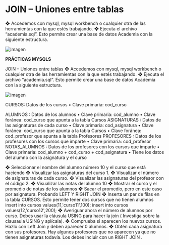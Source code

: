 # JOIN – Uniones entre tablas

❖ Accedemos con mysql, mysql workbench o cualquier otra de las herramientas
con la que estés trabajando.
❖ Ejecuta el archivo “academia.sql”. Esto permite crear una base de datos
Academia con la siguiente estructura.

![imagen](https://github.com/noscriptph/PracticasMySQLComandosYWallet/assets/103396791/0f2b0a00-153d-4bdd-bb74-2f2276a9c966)


**PRÁCTICAS MYSQLS**

JOIN – Uniones entre tablas
❖ Accedemos con mysql, mysql workbench o cualquier otra de las herramientas
con la que estés trabajando.
❖ Ejecuta el archivo “academia.sql”. Esto permite crear una base de datos
Academia con la siguiente estructura.

![imagen](https://github.com/noscriptph/PracticasMySQLComandosYWallet/assets/103396791/ca7f3e2c-d397-46c8-9772-730f88057a2a)


CURSOS: Datos de los cursos
  • Clave primaria: cod_curso
 
ALUMNOS : Datos de los alumnos
  • Clave primaria: cod_alumno
  • Clave foránea: cod_curso que apunta a la tabla Cursos
ASIGNATURAS : Datos de las asignaturas de cada curso
  • Clave primaria: cod_asignatura
  • Clave foránea: cod_curso que apunta a la tabla Cursos
  • Clave foránea: cod_profesor que apunta a la tabla Profesores
PROFESORES : Datos de los profesores con los cursos que imparte
  • Clave primaria: cod_profesor
NOTAS_ALUMNOS : Datos de los profesores con los cursos que imparte
  • Clave primaria: cod_alumno + cod_curso + cod_asignatura
  • Tiene los datos del alumno con la asignatura y el curso

  
❖ Seleccionar el nombre del alumno número 10 y el curso que está haciendo
❖ Visualizar las asignaturas del curso 1.
❖ Visualizar el número de asignaturas de cada curso.
❖ Visualizar las asignaturas del profesor con el código 2.
❖ Visualizar las notas del alumno 10
❖ Mostrar el curso y el promedio de notas de los alumnos
❖ Sacar el promedio, pero en este caso por asignatura.
Probando LEFT Y RIGHT JOIN
❖ Inserta un par de filas en la tabla CURSOS. Esto permite tener dos cursos que
no tienen alumnos
insert into cursos values(11,'curso11',100);
insert into cursos values(12,'curso12',200);
❖ Averiguar ahora el número de alumnos por curso. Debes usar la cláusula
USING para hacer la join ( Investiga sobre la clausaula USING y aplícala).
❖ Comprueba si aparecen los nuevos cursos. Hazlo con Left Join y deben
aparecer 0 alumnos.
❖ Obtén cada asignatura con sus profesores. Hay algunos profesores que no
aparecen ya que no tienen asignaturas todavía. Los debes incluir con un
RIGHT JOIN .
